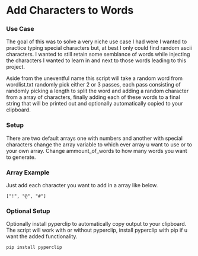 # Add Characters to Words

### Use Case

The goal of this was to solve a very niche use case I had were I wanted to practice typing special characters but, at best I only could find random ascii characters. I wanted to still retain some semblance of words while injecting the characters I wanted to learn in and next to those words leading to this project.

Aside from the uneventful name this script will take a random word from wordlist.txt randomly pick either 2 or 3 passes, each pass consisting of randomly picking a length to split the word and adding a random character from a array of characters, finally adding each of these words to a final string that will be printed out and optionally automatically copied to your clipboard.

### Setup

There are two default arrays one with numbers and another with special characters change the array variable to which ever array u want to use or to your own array. Change ammount_of_words to how many words you want to generate.

### Array Example

Just add each character you want to add in a array like below.

```
["!", "@", "#"]
```

### Optional Setup

Optionally install pyperclip to automatically copy output to your clipboard. The script will work with or without pyperclip, install pyperclip with pip if u want the added functionality.

```
pip install pyperclip
```
